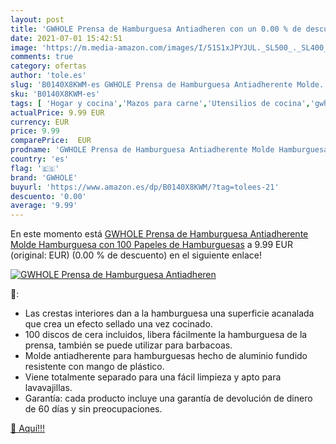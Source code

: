 ```yaml
---
layout: post
title: 'GWHOLE Prensa de Hamburguesa Antiadheren con un 0.00 % de descuento'
date: 2021-07-01 15:42:51
image: 'https://m.media-amazon.com/images/I/51S1xJPYJUL._SL500_._SL400_.jpg'
comments: true
category: ofertas
author: 'tole.es'
slug: 'B0140X8KWM-es GWHOLE Prensa de Hamburguesa Antiadherente Molde...'
sku: 'B0140X8KWM-es'
tags: [ 'Hogar y cocina','Mazos para carne','Utensilios de cocina','gwhole','hamburguesa', ]
actualPrice: 9.99 EUR
currency: EUR
price: 9.99
comparePrice:  EUR
prodname: 'GWHOLE Prensa de Hamburguesa Antiadherente Molde Hamburguesa con 100 Papeles de Hamburguesas'
country: 'es'
flag: '🇪🇸'
brand: 'GWHOLE'
buyurl: 'https://www.amazon.es/dp/B0140X8KWM/?tag=tolees-21'
descuento: '0.00'
average: '9.99'
---
```


En este momento está [GWHOLE Prensa de Hamburguesa Antiadherente Molde Hamburguesa con 100 Papeles de Hamburguesas](https://www.amazon.es/dp/B0140X8KWM/?tag=tolees-21) a 9.99 EUR (original:  EUR) (0.00 %  de descuento) en el siguiente enlace!

[![GWHOLE Prensa de Hamburguesa Antiadheren](https://m.media-amazon.com/images/I/51S1xJPYJUL._SL500_._SL400_.jpg)](https://www.amazon.es/dp/B0140X8KWM/?tag=tolees-21)

🔎:

- Las crestas interiores dan a la hamburguesa una superficie acanalada que crea un efecto sellado una vez cocinado.
- 100 discos de cera incluidos, libera fácilmente la hamburguesa de la prensa, también se puede utilizar para barbacoas.
- Molde antiadherente para hamburguesas hecho de aluminio fundido resistente con mango de plástico.
- Viene totalmente separado para una fácil limpieza y apto para lavavajillas.
- Garantía: cada producto incluye una garantía de devolución de dinero de 60 días y sin preocupaciones.

[🛒 Aquí!!!](https://www.amazon.es/dp/B0140X8KWM/?tag=tolees-21)
